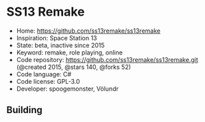 # SS13 Remake

- Home: https://github.com/ss13remake/ss13remake
- Inspiration: Space Station 13
- State: beta, inactive since 2015
- Keyword: remake, role playing, online
- Code repository: https://github.com/ss13remake/ss13remake.git (@created 2015, @stars 140, @forks 52)
- Code language: C#
- Code license: GPL-3.0
- Developer: spoogemonster, Völundr

## Building
